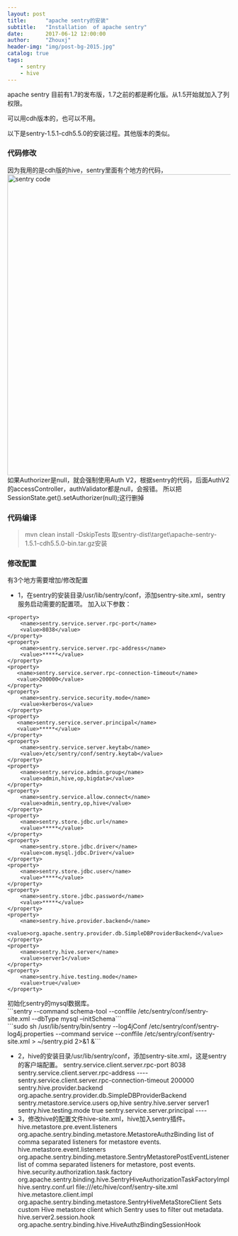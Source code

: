 ```yaml
---
layout: post
title:      "apache sentry的安装"
subtitle:   "Installation  of apache sentry"
date:       2017-06-12 12:00:00
author:     "Zhouxj"
header-img: "img/post-bg-2015.jpg"
catalog: true
tags:
    - sentry
    - hive
---
```


apache sentry 目前有1.7的发布版，1.7之前的都是孵化版。从1.5开始就加入了列权限。

可以用cdh版本的，也可以不用。

以下是sentry-1.5.1-cdh5.5.0的安装过程。其他版本的类似。

### 代码修改
因为我用的是cdh版的hive，sentry里面有个地方的代码，
<img src="//archer811.github.io/img/post-code-sentry.png"  width="680" alt="sentry code"/>
如果Authorizer是null，就会强制使用Auth V2，根据sentry的代码，后面AuthV2 的accessController，authValidator都是null，会报错。
所以把SessionState.get().setAuthorizer(null);这行删掉


### 代码编译
> mvn clean install -DskipTests
取sentry-dist\target\apache-sentry-1.5.1-cdh5.5.0-bin.tar.gz安装


### 修改配置
有3个地方需要增加/修改配置
- 1，在sentry的安装目录/usr/lib/sentry/conf，添加sentry-site.xml，sentry服务启动需要的配置项。
加入以下参数：
<div>
</div>

    <property>
    	<name>sentry.service.server.rpc-port</name>
    	<value>8038</value>
    </property>
    <property>
        <name>sentry.service.server.rpc-address</name>
        <value>*****</value>
    </property>
    <property>
       <name>sentry.service.server.rpc-connection-timeout</name>
       <value>200000</value>
    </property>
    <property>
        <name>sentry.service.security.mode</name>
        <value>kerberos</value>
    </property>
    <property>
       <name>sentry.service.server.principal</name>
       <value>*****</value>
    </property>
    <property>
        <name>sentry.service.server.keytab</name>
        <value>/etc/sentry/conf/sentry.keytab</value>
    </property>
    <property>
        <name>sentry.service.admin.group</name>
        <value>admin,hive,op,bigdata</value>
    </property>
    <property>
        <name>sentry.service.allow.connect</name>
        <value>admin,sentry,op,hive</value>
    </property>
    <property>
        <name>sentry.store.jdbc.url</name>
        <value>*****</value>
    </property>
    <property>
        <name>sentry.store.jdbc.driver</name>
        <value>com.mysql.jdbc.Driver</value>
    </property>
    <property>
        <name>sentry.store.jdbc.user</name>
        <value>*****</value>
    </property>
    <property>
        <name>sentry.store.jdbc.password</name>
        <value>*****</value>
    </property>
    <property>
        <name>sentry.hive.provider.backend</name>
        <value>org.apache.sentry.provider.db.SimpleDBProviderBackend</value>
    </property>
    <property>
        <name>sentry.hive.server</name>
        <value>server1</value>
    </property>
    <property>
        <name>sentry.hive.testing.mode</name>
        <value>true</value>
    </property>

<div>
</div>
初始化sentry的mysql数据库。<br>
```sentry --command schema-tool --conffile /etc/sentry/conf/sentry-site.xml --dbType mysql –initSchema``` <br>
```sudo sh  /usr/lib/sentry/bin/sentry --log4jConf /etc/sentry/conf/sentry-log4j.properties  --command service --conffile /etc/sentry/conf/sentry-site.xml > ~/sentry.pid 2>&1 &```

- 2，hive的安装目录/usr/lib/sentry/conf，添加sentry-site.xml，这是sentry的客户端配置。
    <property>
       <name>sentry.service.client.server.rpc-port</name>
       <value>8038</value>
    </property>
    <property>
       <name>sentry.service.client.server.rpc-address</name>
       <value>----</value>
    </property>
    <property>
       <name>sentry.service.client.server.rpc-connection-timeout</name>
       <value>200000</value>
    </property>
    <property>
        <name>sentry.hive.provider.backend</name>
        <value>org.apache.sentry.provider.db.SimpleDBProviderBackend</value>
    </property>
    <property>
        <name>sentry.metastore.service.users</name>
        <value>op,hive</value><!--queries made by hive user (beeline) skip meta store check-->
    </property>
      <property>
        <name>sentry.hive.server</name>
        <value>server1</value>
      </property>
     <property>
        <name>sentry.hive.testing.mode</name>
        <value>true</value>
     </property>
    <property>
       <name>sentry.service.server.principal</name>
        <value>----</value>
    </property>
- 3，修改hive的配置文件hive-site.xml，hive加入sentry插件。
    <property>
        <name>hive.metastore.pre.event.listeners</name>
        <value>org.apache.sentry.binding.metastore.MetastoreAuthzBinding</value>
        <description>list of comma separated listeners for metastore events.</description>
    </property>
    <property>
        <name>hive.metastore.event.listeners</name>
        <value>org.apache.sentry.binding.metastore.SentryMetastorePostEventListener</value>
        <description>list of comma separated listeners for metastore, post events.</description>
    </property>
    <property>
       <name>hive.security.authorization.task.factory</name>
       <value>org.apache.sentry.binding.hive.SentryHiveAuthorizationTaskFactoryImpl</value>
    </property>
    <property>
       <name>hive.sentry.conf.url</name>
       <value>file:///etc/hive/conf/sentry-site.xml</value>
    </property>
    <property>
        <name>hive.metastore.client.impl</name>
        <value>org.apache.sentry.binding.metastore.SentryHiveMetaStoreClient</value>
        <description>Sets custom Hive metastore client which Sentry uses to filter out metadata.</description>
    </property>
     <property>
            <name>hive.server2.session.hook</name>
            <value>org.apache.sentry.binding.hive.HiveAuthzBindingSessionHook</value>
     </property>
